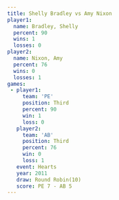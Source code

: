 ```yaml
---
title: Shelly Bradley vs Amy Nixon
player1:               
  name: Bradley, Shelly
  percent: 90          
  wins: 1              
  losses: 0            
player2:               
  name: Nixon, Amy     
  percent: 76          
  wins: 0              
  losses: 1            
games:
 - player1:         
     team: 'PE'     
     position: Third
     percent: 90    
     win: 1         
     loss: 0        
   player2:         
     team: 'AB'     
     position: Third
     percent: 76    
     win: 0         
     loss: 1        
   event: Hearts        
   year: 2011           
   draw: Round Robin(10)
   score: PE 7 - AB 5   
---
```

